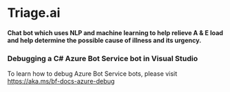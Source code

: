 # Triage.ai
#### Chat bot which uses NLP and machine learning to help relieve A & E load and help determine the possible cause of illness and its urgency.

### Debugging a C# Azure Bot Service bot in Visual Studio 

To learn how to debug Azure Bot Service bots, please visit https://aka.ms/bf-docs-azure-debug